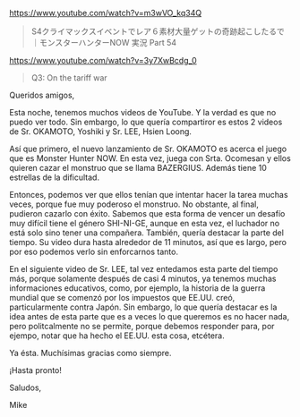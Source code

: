 https://www.youtube.com/watch?v=m3wVO_kq34Q

> S4クライマックスイベントでレア６素材大量ゲットの奇跡起こしたるで｜モンスターハンターNOW 実況 Part 54

https://www.youtube.com/watch?v=3y7XwBcdg_0

> Q3: On the tariff war

Queridos amigos,

Esta noche, tenemos muchos videos de YouTube. Y la verdad es que no puedo ver todo. Sin embargo, lo que quería compartiror es estos 2 videos de Sr. OKAMOTO, Yoshiki y Sr. LEE, Hsien Loong.

Así que primero, el nuevo lanzamiento de Sr. OKAMOTO es acerca el juego que es Monster Hunter NOW. En esta vez, juega con Srta. Ocomesan y ellos quieren cazar el monstruo que se llama BAZERGIUS. Además tiene 10 estrellas de la dificultad.

Entonces, podemos ver que ellos tenían que intentar hacer la tarea muchas veces, porque fue muy poderoso el monstruo. No obstante, al final, pudieron cazarlo con éxito. Sabemos que esta forma de vencer un desafío muy difícil tiene el género SHI-NI-GE, aunque en esta vez, el luchador no está solo sino tener una compañera. También, quería destacar la parte del tiempo. Su video dura hasta alrededor de 11 minutos, así que es largo, pero por eso podemos verlo sin enforcarnos tanto.

En el siguiente video de Sr. LEE, tal vez entedamos esta parte del tiempo más, porque solamente después de casi 4 minutos, ya tenemos muchas informaciones educativos, como, por ejemplo, la historia de la guerra mundial que se comenzó por los impuestos que EE.UU. creó, particularmente contra Japón. Sin embargo, lo que quería destacar es la idea antes de esta parte que es a veces lo que queremos es no hacer nada, pero politcalmente no se permite, porque debemos responder para, por ejempo, notar que ha hecho el EE.UU. esta cosa, etcétera.

Ya ésta. Muchísimas gracias como siempre.

¡Hasta pronto!

Saludos,

Mike


